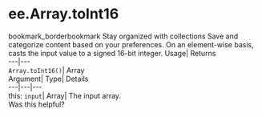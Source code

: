  
#  ee.Array.toInt16 
bookmark_borderbookmark Stay organized with collections  Save and categorize content based on your preferences.
On an element-wise basis, casts the input value to a signed 16-bit integer. 
Usage| Returns  
---|---  
`Array.toInt16()`| Array  
Argument| Type| Details  
---|---|---  
this: `input`| Array| The input array.  
Was this helpful?
